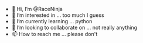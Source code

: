 - 👋 Hi, I’m @RaceNinja
- 👀 I’m interested in ... too much I guess
- 🌱 I’m currently learning ... python
- 💞️ I’m looking to collaborate on ... not really anything
- 📫 How to reach me ... please don't

